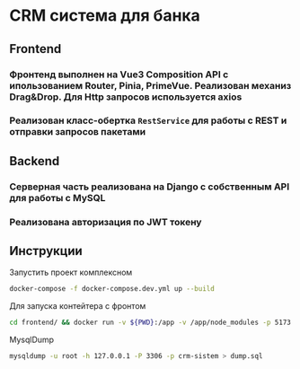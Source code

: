 # CRM система для банка

## Frontend

### Фронтенд выполнен на Vue3 Composition API с ипользованием Router, Pinia, PrimeVue. Реализован механиз Drag&Drop. Для Http запросов используется axios

### Реализован класс-обертка `RestService` для работы с REST и отправки запросов пакетами

## Backend

### Серверная часть реализована на Django с собственным API для работы с MySQL

### Реализована авторизация по JWT токену 

## Инструкции



Запустить проект комплексном
```sh
docker-compose -f docker-compose.dev.yml up --build
```

Для запуска контейтера с фронтом

```sh
cd frontend/ && docker run -v ${PWD}:/app -v /app/node_modules -p 5173:5173 --rm crm-frontend
```

MysqlDump

```sh
mysqldump -u root -h 127.0.0.1 -P 3306 -p crm-sistem > dump.sql
```